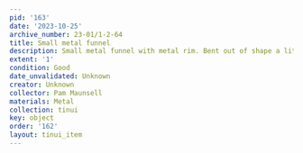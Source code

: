```yaml
---
pid: '163'
date: '2023-10-25'
archive_number: 23-01/1-2-64
title: Small metal funnel
description: Small metal funnel with metal rim. Bent out of shape a little
extent: '1'
condition: Good
date_unvalidated: Unknown
creator: Unknown
collector: Pam Maunsell
materials: Metal
collection: tinui
key: object
order: '162'
layout: tinui_item
---
```

